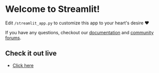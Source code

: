 # Welcome to Streamlit!

Edit `/streamlit_app.py` to customize this app to your heart's desire :heart:

If you have any questions, checkout our [documentation](https://docs.streamlit.io) and [community
forums](https://discuss.streamlit.io).


## Check it out live 
* [Click here](https://share.streamlit.io/fistadev/streamlit-example)
